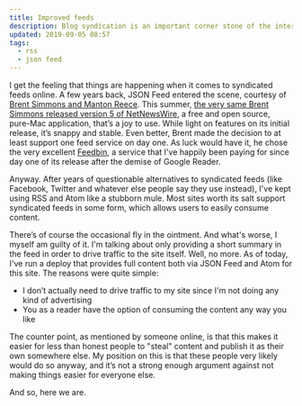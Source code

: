 ```yaml
---
title: Improved feeds
description: Blog syndication is an important corner stone of the internet and as such, I decided to improve my feeds.
updated: 2019-09-05 08:57
tags:
  - rss
  - json feed
---
```


I get the feeling that things are happening when it comes to syndicated feeds online. A few years back, JSON Feed entered the scene, courtesy of [Brent Simmons and Manton Reece](https://jsonfeed.org/2017/05/17/announcing_json_feed). This summer, [the very same Brent Simmons released version 5 of NetNewsWire](https://ranchero.com/netnewswire/), a free and open source, pure-Mac application, that’s a joy to use. While light on features on its initial release, it’s snappy and stable. Even better, Brent made the decision to at least support one feed service on day one. As luck would have it, he chose the very excellent  [Feedbin](https://feedbin.com/home), a service that I've happily been paying for since day one of its release after the demise of Google Reader.

Anyway. After years of questionable alternatives to syndicated feeds (like Facebook, Twitter and whatever else people say they use instead), I've kept using RSS and Atom like a stubborn mule. Most sites worth its salt support syndicated feeds in some form, which allows users to easily consume content.

There’s of course the occasional fly in the ointment. And what's worse, I myself am guilty of it. I'm talking about only providing a short summary in the feed in order to drive traffic to the site itself. Well, no more. As of today, I've run a deploy that provides full content both via JSON Feed and Atom for this site. The reasons were quite simple:

* I don’t actually need to drive traffic to my site since I'm not doing any kind of advertising
* You as a reader have the option of consuming the content any way you like

The counter point, as mentioned by someone online, is that this makes it easier for less than honest people to "steal" content and publish it as their own somewhere else. My position on this is that these people very likely would do so anyway, and it’s not a strong enough argument against not making things easier for everyone else.

And so, here we are.
